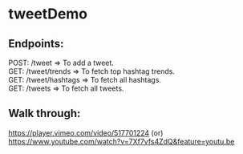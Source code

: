 # tweetDemo
Endpoints:
----------
POST: /tweet => To add a tweet.  
GET: /tweet/trends => To fetch top hashtag trends.  
GET: /tweet/hashtags => To fetch all hashtags.  
GET: /tweets => To fetch all tweets.  

Walk through:
-------------
https://player.vimeo.com/video/517701224
(or) https://www.youtube.com/watch?v=7Xf7vfs4ZdQ&feature=youtu.be
